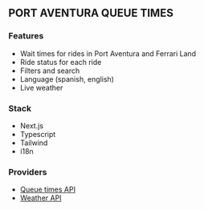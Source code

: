 ## PORT AVENTURA QUEUE TIMES

### Features
* Wait times for rides in Port Aventura and Ferrari Land
* Ride status for each ride
* Filters and search
* Language (spanish, english)
* Live weather

### Stack
* Next.js
* Typescript
* Tailwind
* i18n

### Providers
* [Queue times API](https://queue-times.com/)
* [Weather API](https://www.visualcrossing.com/resources/documentation/weather-api/timeline-weather-api/)